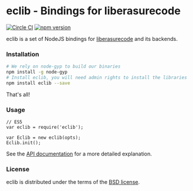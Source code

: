 # eclib - Bindings for liberasurecode

[![Circle CI][circle]](https://circleci.com/gh/scality/eclib)
[![npm version][npm version]](https://www.npmjs.com/package/eclib)

eclib is a set of NodeJS bindings for [liberasurecode][liberasure]
and its backends.

### Installation

```sh
# We rely on node-gyp to build our binaries
npm install -g node-gyp
# Install eclib, you will need admin rights to install the libraries
npm install eclib --save
```
That's all!

### Usage
```node
// ES5
var eclib = require('eclib');

var Eclib = new eclib(opts);
Eclib.init();
```
See the [API documentation](API.md) for a more detailed explanation.

### License
eclib is distributed under the terms of the [BSD license](LICENSE).

[circle]: https://circleci.com/gh/scality/eclib.svg?&style=shield&circle-token=2f7b8c11e6dcb9327f1d5b09633fdf597ec955a2
[npm]: https://www.npmjs.com/package/eclib
[npm version]: https://img.shields.io/npm/v/eclib.svg
[liberasure]: https://bitbucket.org/tsg-/liberasurecode
